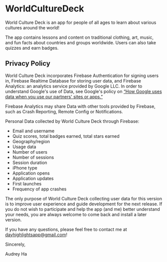 # WorldCultureDeck
World Culture Deck is an app for people of all ages to learn about various cultures around the world!

The app contains lessons and content on traditional clothing, art, music, and fun facts about countries and groups worldwide. Users can also take quizzes and earn badges.

## Privacy Policy
World Culture Deck incorporates Firebase Authentication for signing users in, Firebase Realtime Database for storing user data, and Firebase Analytics: an analytics service provided by Google LLC. In order to understand Google's use of Data, see Google's policy on [“How Google uses data when you use our partners' sites or apps.”](https://policies.google.com/technologies/partner-sites)
 
Firebase Analytics may share Data with other tools provided by Firebase, such as Crash Reporting, Remote Config or Notifications.
 
Personal Data collected by World Culture Deck through Firebase:
* Email and username
* Quiz scores, total badges earned, total stars earned
* Geography/region
* Usage data
* Number of users
* Number of sessions
* Session duration
* iPhone type
* Application opens
* Application updates
* First launches
* Frequency of app crashes

The only purpose of World Culture Deck collecting user data for this version is to improve user experience and guide development for the next release. If you do not wish to participate and help the app (and me) better understand your needs, you are always welcome to come back and install a later version.
 
If you have any questions, please feel free to contact me at dayhighlightsapp@gmail.com!
 
Sincerely, 

Audrey Ha

